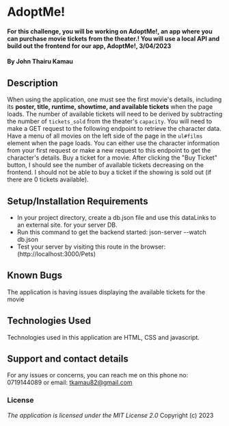 # AdoptMe!
#### For this challenge, you will be working on AdoptMe!, an app where you can purchase movie tickets from the theater.! You will use a local API and build out the frontend for our app, AdoptMe!, 3/04/2023
#### By **John Thairu Kamau**
## Description
When using the application, one must see the first movie's details, including its **poster, title, runtime, showtime, and available tickets** when the page loads. The number of available tickets will need to be derived by subtracting the number of `tickets_sold` from the theater's `capacity`. You will need to make a GET request to the following endpoint to retrieve the character data. Have a menu of all movies on the left side of the page in the `ul#films` element when the page loads. You can either use the character information from your first request or make a new request to this endpoint to get the character's details. Buy a ticket for a movie. After clicking the "Buy Ticket" button, I should see the number of available tickets decreasing on the frontend. I should not be able to buy a ticket if the showing is sold out (if there are 0 tickets available). 
## Setup/Installation Requirements
* In your project directory, create a db.json file and use this dataLinks to an external site. for your server DB.
* Run this command to get the backend started: json-server --watch db.json
* Test your server by visiting this route in the browser: (http://localhost:3000/Pets)
## Known Bugs
The application is having issues displaying the available tickets for the movie 
## Technologies Used
Technologies used in this application are HTML, CSS and javascript.
## Support and contact details
For any issues or concerns, you can reach me on this phone no: 0719144089 or  email: tkamau82@gmail.com
### License
*The application is licensed under the MIT License 2.0*
Copyright (c) 2023 
